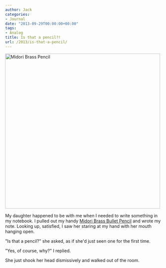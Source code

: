 ```yaml
---
author: Jack
categories:
- Journal
date: "2013-09-29T00:00:00+00:00"
tags:
- Analog
title: Is that a pencil?!
url: /2013/is-that-a-pencil/
---
```


<img src="/img/2013/pencil.jpg" width="500" alt="Midori Brass Pencil" />

My daughter happened to be with me when I needed to write something in my notebook. I pulled out my handy [Midori Brass Bullet Pencil][1] and wrote my note. Looking up, satisfied, I saw her staring at my hand with her mouth hanging open.

"Is that a pencil?" she asked, as if she'd just seen one for the first time.

"Yes, of course, why?" I replied. 

She just shook her head dismissively and walked out of the room.

 [1]: http://www.jetpens.com/Midori-Brass-Bullet-Pencil-Holder-Gold/pd/8727